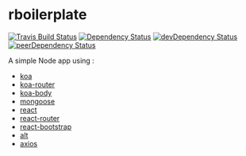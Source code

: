 # rboilerplate

[![Travis Build Status][build-badge]][build]
[![Dependency Status][deps-badge]][deps]
[![devDependency Status][dev-deps-badge]][dev-deps]
[![peerDependency Status][peer-deps-badge]][peer-deps]

A simple Node app using :
* [koa][koa]
* [koa-router][koa-router]
* [koa-body][koa-body]
* [mongoose][mongoose]
* [react][react]
* [react-router][react-router]
* [react-bootstrap][react-bootstrap]
* [alt][alt]
* [axios][axios]

[build-badge]: https://travis-ci.org/efouret/rboilerplate.svg?branch=master
[build]: https://travis-ci.org/efouret/rboilerplate

[deps-badge]: https://david-dm.org/efouret/rboilerplate.svg
[deps]: https://david-dm.org/efouret/rboilerplate

[dev-deps-badge]: https://david-dm.org/efouret/rboilerplate/dev-status.svg
[dev-deps]: https://david-dm.org/efouret/rboilerplate#info=devDependencies

[peer-deps-badge]: https://david-dm.org/efouret/rboilerplate/peer-status.svg
[peer-deps]: https://david-dm.org/efouret/rboilerplate#info=peerDependencies

[koa]: http://koajs.com/
[koa-router]: https://github.com/alexmingoia/koa-router
[koa-body]: https://github.com/dlau/koa-body
[mongoose]: http://mongoosejs.com/
[react]: http://facebook.github.io/react/
[react-router]: https://github.com/rackt/react-router
[react-bootstrap]: http://react-bootstrap.github.io/
[alt]: http://alt.js.org/
[axios]: https://github.com/mzabriskie/axios

